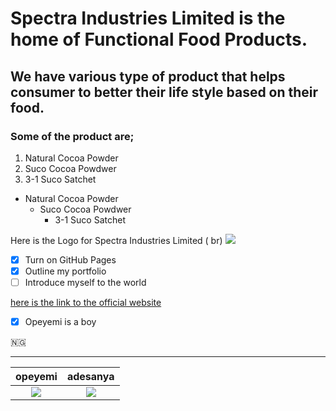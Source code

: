 # Spectra Industries Limited is the home of Functional Food Products.
## We have various type of product that helps consumer to better their life style based on their food.
### Some of the product are; 
1. Natural Cocoa Powder
2. Suco Cocoa Powdwer
3. 3-1 Suco Satchet
- Natural Cocoa Powder
  - Suco Cocoa Powdwer
    - 3-1 Suco Satchet

Here is the Logo for Spectra Industries Limited ( br)
![ ](https://shop.spectraindustries.com.ng/wp-content/uploads/2020/08/Untitled-design-55.png)
- [x] Turn on GitHub Pages
- [x] Outline my portfolio
- [ ] Introduce myself to the world

[here is the link to the official website](https://shop.spectraindustries.com.ng/)
- [x] Opeyemi is a boy

🇳🇬

---
opeyemi | adesanya
:------------: | :-------------:
![](https://shop.spectraindustries.com.ng/wp-content/uploads/2020/08/Untitled-design-55.png) | ![](https://shop.spectraindustries.com.ng/wp-content/uploads/2020/08/Untitled-design-55.png)
